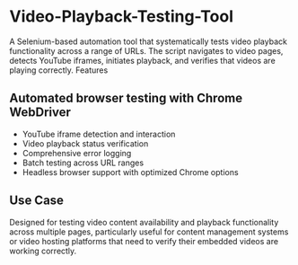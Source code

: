 ﻿# Video-Playback-Testing-Tool
A Selenium-based automation tool that systematically tests video playback functionality across a range of URLs. The script navigates to video pages, detects YouTube iframes, initiates playback, and verifies that videos are playing correctly.
Features

## Automated browser testing with Chrome WebDriver
- YouTube iframe detection and interaction
- Video playback status verification
- Comprehensive error logging
- Batch testing across URL ranges
- Headless browser support with optimized Chrome options

## Use Case
Designed for testing video content availability and playback functionality across multiple pages, particularly useful for content management systems or video hosting platforms that need to verify their embedded videos are working correctly.
